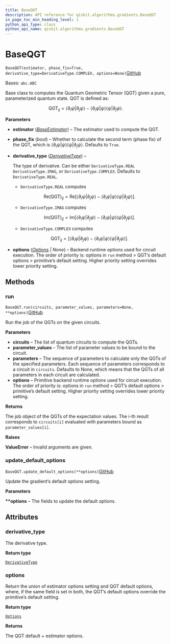 ```yaml
---
title: BaseQGT
description: API reference for qiskit.algorithms.gradients.BaseQGT
in_page_toc_min_heading_level: 1
python_api_type: class
python_api_name: qiskit.algorithms.gradients.BaseQGT
---
```


# BaseQGT

<span id="qiskit.algorithms.gradients.BaseQGT" />

`BaseQGT(estimator, phase_fix=True, derivative_type=DerivativeType.COMPLEX, options=None)`[GitHub](https://github.com/qiskit/qiskit/tree/stable/0.42/qiskit/algorithms/gradients/base_qgt.py "view source code")

Bases: `abc.ABC`

Base class to computes the Quantum Geometric Tensor (QGT) given a pure, parameterized quantum state. QGT is defined as:

$$
\mathrm{QGT}_{ij}= \langle \partial_i \psi | \partial_j \psi \rangle
    - \langle\partial_i \psi | \psi \rangle \langle\psi | \partial_j \psi \rangle.
$$

**Parameters**

*   **estimator** ([*BaseEstimator*](qiskit.primitives.BaseEstimator "qiskit.primitives.BaseEstimator")) – The estimator used to compute the QGT.

*   **phase\_fix** (*bool*) – Whether to calculate the second term (phase fix) of the QGT, which is $\langle\partial_i \psi | \psi \rangle \langle\psi | \partial_j \psi \rangle$. Defaults to `True`.

*   **derivative\_type** ([*DerivativeType*](qiskit.algorithms.gradients.DerivativeType "qiskit.algorithms.gradients.DerivativeType")) –

    The type of derivative. Can be either `DerivativeType.REAL` `DerivativeType.IMAG`, or `DerivativeType.COMPLEX`. Defaults to `DerivativeType.REAL`.

    *   `DerivativeType.REAL` computes

    $$
    \mathrm{Re(QGT)}_{ij}= \mathrm{Re}[\langle \partial_i \psi | \partial_j \psi \rangle
        - \langle\partial_i \psi | \psi \rangle \langle\psi | \partial_j \psi \rangle].
    $$

    *   `DerivativeType.IMAG` computes

    $$
    \mathrm{Im(QGT)}_{ij}= \mathrm{Im}[\langle \partial_i \psi | \partial_j \psi \rangle
        - \langle\partial_i \psi | \psi \rangle \langle\psi | \partial_j \psi \rangle].
    $$

    *   `DerivativeType.COMPLEX` computes

    $$
    \mathrm{QGT}_{ij}= [\langle \partial_i \psi | \partial_j \psi \rangle
        - \langle\partial_i \psi | \psi \rangle \langle\psi | \partial_j \psi \rangle].
    $$

*   **options** ([*Options*](qiskit.providers.Options "qiskit.providers.Options") *| None*) – Backend runtime options used for circuit execution. The order of priority is: options in `run` method > QGT’s default options > primitive’s default setting. Higher priority setting overrides lower priority setting.

## Methods

### run

<span id="qiskit.algorithms.gradients.BaseQGT.run" />

`BaseQGT.run(circuits, parameter_values, parameters=None, **options)`[GitHub](https://github.com/qiskit/qiskit/tree/stable/0.42/qiskit/algorithms/gradients/base_qgt.py "view source code")

Run the job of the QGTs on the given circuits.

**Parameters**

*   **circuits** – The list of quantum circuits to compute the QGTs.
*   **parameter\_values** – The list of parameter values to be bound to the circuit.
*   **parameters** – The sequence of parameters to calculate only the QGTs of the specified parameters. Each sequence of parameters corresponds to a circuit in `circuits`. Defaults to None, which means that the QGTs of all parameters in each circuit are calculated.
*   **options** – Primitive backend runtime options used for circuit execution. The order of priority is: options in `run` method > QGT’s default options > primitive’s default setting. Higher priority setting overrides lower priority setting.

**Returns**

The job object of the QGTs of the expectation values. The i-th result corresponds to `circuits[i]` evaluated with parameters bound as `parameter_values[i]`.

**Raises**

**ValueError** – Invalid arguments are given.

### update\_default\_options

<span id="qiskit.algorithms.gradients.BaseQGT.update_default_options" />

`BaseQGT.update_default_options(**options)`[GitHub](https://github.com/qiskit/qiskit/tree/stable/0.42/qiskit/algorithms/gradients/base_qgt.py "view source code")

Update the gradient’s default options setting.

**Parameters**

**\*\*options** – The fields to update the default options.

## Attributes

<span id="qiskit.algorithms.gradients.BaseQGT.derivative_type" />

### derivative\_type

The derivative type.

**Return type**

[`DerivativeType`](qiskit.algorithms.gradients.DerivativeType "qiskit.algorithms.gradients.utils.DerivativeType")

<span id="qiskit.algorithms.gradients.BaseQGT.options" />

### options

Return the union of estimator options setting and QGT default options, where, if the same field is set in both, the QGT’s default options override the primitive’s default setting.

**Return type**

[`Options`](qiskit.providers.Options "qiskit.providers.options.Options")

**Returns**

The QGT default + estimator options.

